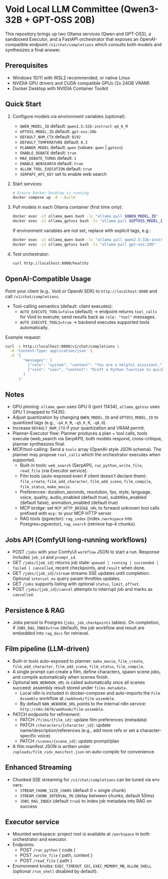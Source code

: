 Void Local LLM Committee (Qwen3-32B + GPT-OSS 20B)
===================================================

This repository brings up two Ollama services (Qwen and GPT-OSS), a sandboxed Executor, and a FastAPI orchestrator that exposes an OpenAI-compatible endpoint `/v1/chat/completions` which consults both models and synthesizes a final answer.

Prerequisites
-------------
- Windows 10/11 with WSL2 recommended, or native Linux
- NVIDIA GPU drivers and CUDA compatible GPUs (2x 24GB VRAM)
- Docker Desktop with NVIDIA Container Toolkit

Quick Start
-----------
1. Configure models via environment variables (optional):
   - `QWEN_MODEL_ID` default: `qwen2.5:32b-instruct-q4_K_M`
   - `GPTOSS_MODEL_ID` default: `gpt-oss:20b`
   - `DEFAULT_NUM_CTX` default: `8192`
   - `DEFAULT_TEMPERATURE` default: `0.3`
   - `PLANNER_MODEL` default: `qwen` (values: `qwen` | `gptoss`)
   - `ENABLE_DEBATE` default: `true`
   - `MAX_DEBATE_TURNS` default: `1`
   - `ENABLE_WEBSEARCH` default: `true`
   - `ALLOW_TOOL_EXECUTION` default: `true`
   - `SERPAPI_API_KEY` set to enable web search

2. Start services:
   ```bash
   # Ensure Docker Desktop is running
   docker compose up -d --build
   ```

3. Pull models in each Ollama container (first time only):
   ```bash
   docker exec -it ollama_qwen bash -lc "ollama pull $QWEN_MODEL_ID"
   docker exec -it ollama_gptoss bash -lc "ollama pull $GPTOSS_MODEL_ID"
   ```

   If environment variables are not set, replace with explicit tags, e.g.:
   ```bash
   docker exec -it ollama_qwen bash -lc "ollama pull qwen2.5:32b-instruct-q4_K_M"
   docker exec -it ollama_gptoss bash -lc "ollama pull gpt-oss:20b"
   ```

4. Test orchestrator:
   ```bash
   curl http://localhost:8000/healthz
   ```

OpenAI-Compatible Usage
-----------------------
Point your client (e.g., Void or OpenAI SDK) to `http://localhost:8000` and call `/v1/chat/completions`.
- Tool-calling semantics (default: client executes):
  - `AUTO_EXECUTE_TOOLS=false` (default) → endpoint returns `tool_calls` for Void to execute; send results back as `role: "tool"` messages.
  - `AUTO_EXECUTE_TOOLS=true` → backend executes supported tools automatically.


Example request:
```bash
curl -s http://localhost:8000/v1/chat/completions \
  -H 'Content-Type: application/json' \
  -d '{
        "messages": [
          {"role": "system", "content": "You are a helpful assistant."},
          {"role": "user", "content": "Draft a Python function to quicksort a list."}
        ]
      }'
```

Notes
-----
- GPU pinning: `ollama_qwen` uses GPU 0 (port 11434), `ollama_gptoss` uses GPU 1 (mapped to 11435).
- Adjust quantization by changing `QWEN_MODEL_ID` and `GPTOSS_MODEL_ID` to quantized tags (e.g., `-q4_K_M`, `-q5_K_M`, `-q8_0`).
- Increase `DEFAULT_NUM_CTX` if your quantization and VRAM permit.
- Planner-Executor flow: Planner produces a plan + tool calls, tools execute (web_search via SerpAPI), both models respond, cross-critique, planner synthesizes final.
- MCP/tool-calling: Send a `tools` array (OpenAI-style JSON schema). The planner may propose `tool_calls` which the orchestrator executes when supported.
  - Built-in tools: `web_search` (SerpAPI), `run_python`, `write_file`, `read_file` (via Executor service).
  - Film tools (auto-exposed even if client doesn't declare them): `film_create`, `film_add_character`, `film_add_scene`, `film_compile`, `film_status`, `make_movie`.
  - Preferences: duration_seconds, resolution, fps, style, language, voice, quality, audio_enabled (default true), subtitles_enabled (default false), animation_enabled (default true)
  - MCP bridge: set `MCP_HTTP_BRIDGE_URL` to forward unknown tool calls prefixed with `mcp:` to your MCP HTTP server.
  - RAG tools (pgvector): `rag_index` (index `/workspace` into Postgres+pgvector), `rag_search` (retrieve top-k chunks).

Jobs API (ComfyUI long-running workflows)
-----------------------------------------
- POST `/jobs` with your ComfyUI `workflow` JSON to start a run. Response includes `job_id` and `prompt_id`.
- GET `/jobs/{job_id}` returns job state: `queued | running | succeeded | failed | cancelled`, recent checkpoints, and `result` when done.
- GET `/jobs/{job_id}/stream` streams SSE updates until completion. Optional `interval_ms` query param throttles updates.
- GET `/jobs` supports listing with optional `status`, `limit`, `offset`.
- POST `/jobs/{job_id}/cancel` attempts to interrupt job and marks as `cancelled`.

Persistence & RAG
-----------------
- Jobs persist to Postgres (`jobs`, `job_checkpoints` tables). On completion, if `JOBS_RAG_INDEX=true` (default), the job workflow and result are embedded into `rag_docs` for retrieval.

Film pipeline (LLM-driven)
--------------------------
- Built-in tools auto-exposed to planner: `make_movie`, `film_create`, `film_add_character`, `film_add_scene`, `film_status`, `film_compile`.
- A single prompt can create a film, define characters, spawn scene jobs, and compile automatically when scenes finish.
- Optional `N8N_WEBHOOK_URL` is called automatically once all scenes succeed; assembly result stored under `films.metadata`.
  - Local n8n is included in docker-compose and auto-imports the `Film Assemble` workflow at `/webhook/film-assemble`.
  - By default `N8N_WEBHOOK_URL` points to the internal n8n service: `http://n8n:5678/webhook/film-assemble`.
- PATCH endpoints for refinement:
  - PATCH `/films/{film_id}`: update film preferences (metadata)
  - PATCH `/characters/{character_id}`: update name/description/references (e.g., add more refs or set a character-specific voice)
  - PATCH `/scenes/{scene_id}`: update prompt/plan
- A film manifest JSON is written under `/uploads/film_<id>_manifest.json` on auto-compile for convenience.

Enhanced Streaming
------------------
- Chunked SSE streaming for `/v1/chat/completions` can be tuned via env vars:
  - `STREAM_CHUNK_SIZE_CHARS` (default 0 = single chunk)
  - `STREAM_CHUNK_INTERVAL_MS` (delay between chunks, default 50ms)
  - `JOBS_RAG_INDEX` (default `true`) to index job metadata into RAG on success

Executor service
----------------
- Mounted workspace: project root is available at `/workspace` in both orchestrator and executor.
- Endpoints:
  - POST `/run_python` { code }
  - POST `/write_file` { path, content }
  - POST `/read_file` { path }
- Environment knobs: `EXEC_TIMEOUT_SEC`, `EXEC_MEMORY_MB`, `ALLOW_SHELL` (optional `/run_shell` disabled by default).


